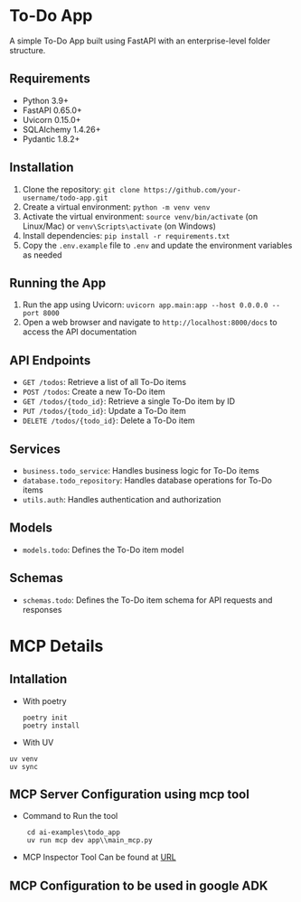 # To-Do App

A simple To-Do App built using FastAPI with an enterprise-level folder structure.

## Requirements

* Python 3.9+
* FastAPI 0.65.0+
* Uvicorn 0.15.0+
* SQLAlchemy 1.4.26+
* Pydantic 1.8.2+

## Installation

1. Clone the repository: `git clone https://github.com/your-username/todo-app.git`
2. Create a virtual environment: `python -m venv venv`
3. Activate the virtual environment: `source venv/bin/activate` (on Linux/Mac) or `venv\Scripts\activate` (on Windows)
4. Install dependencies: `pip install -r requirements.txt`
5. Copy the `.env.example` file to `.env` and update the environment variables as needed

## Running the App

1. Run the app using Uvicorn: `uvicorn app.main:app --host 0.0.0.0 --port 8000`
2. Open a web browser and navigate to `http://localhost:8000/docs` to access the API documentation

## API Endpoints

* `GET /todos`: Retrieve a list of all To-Do items
* `POST /todos`: Create a new To-Do item
* `GET /todos/{todo_id}`: Retrieve a single To-Do item by ID
* `PUT /todos/{todo_id}`: Update a To-Do item
* `DELETE /todos/{todo_id}`: Delete a To-Do item

## Services

* `business.todo_service`: Handles business logic for To-Do items
* `database.todo_repository`: Handles database operations for To-Do items
* `utils.auth`: Handles authentication and authorization

## Models

* `models.todo`: Defines the To-Do item model

## Schemas

* `schemas.todo`: Defines the To-Do item schema for API requests and responses


# MCP Details
## Intallation
  * With poetry 


    ```
    poetry init
    poetry install
    ```


* With UV

```
uv venv
uv sync

```


## MCP Server Configuration using mcp tool

* Command to Run the tool

  ``` 
   cd ai-examples\todo_app
   uv run mcp dev app\\main_mcp.py
  ```
* MCP Inspector Tool Can be found at  [URL](http://localhost:6274/#resources) 

## MCP Configuration to be used in google ADK


